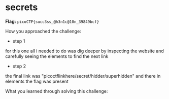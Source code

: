 # secrets

**Flag:** `picoCTF{succ3ss_@h3n1c@10n_39849bcf}`

How you approached the challenge:

- step 1

for this one all i needed to do was dig deeper by inspecting the website and carefully seeing the elements to find the next link

- step 2

the final link was "picoctflinkhere/secret/hidder/superhidden" and there in elements the flag was present 

What you learned through solving this challenge:

